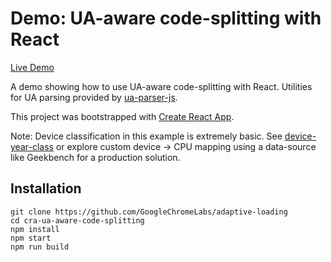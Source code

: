 
# Demo: UA-aware code-splitting with React

[Live Demo](https://adaptive-loading.web.app/cra-ua-aware-code-splitting)

A demo showing how to use UA-aware code-splitting with React. Utilities for UA parsing provided by [ua-parser-js](https://github.com/faisalman/ua-parser-js).

This project was bootstrapped with [Create React App](https://github.com/facebookincubator/create-react-app).

Note: Device classification in this example is extremely basic. See [device-year-class](https://github.com/facebook/device-year-class) or explore custom device -> CPU mapping using a data-source like Geekbench for a production solution.

## Installation
```
git clone https://github.com/GoogleChromeLabs/adaptive-loading
cd cra-ua-aware-code-splitting
npm install
npm start
npm run build
```